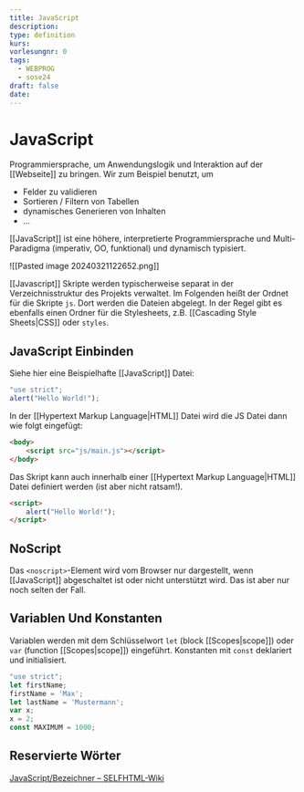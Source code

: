 ```yaml
---
title: JavaScript
description: 
type: definition
kurs: 
vorlesungnr: 0
tags:
  - WEBPROG
  - sose24
draft: false
date:
---
```


# JavaScript

Programmiersprache, um Anwendungslogik und Interaktion auf der [[Webseite]] zu bringen. Wir zum Beispiel benutzt, um 

- Felder zu validieren
- Sortieren / Filtern von Tabellen
- dynamisches Generieren von Inhalten
- …

[[JavaScript]] ist eine höhere, interpretierte Programmiersprache und Multi-Paradigma (imperativ, OO, funktional) und dynamisch typisiert.

![[Pasted image 20240321122652.png]]

[[Javascript]] Skripte werden typischerweise separat in der Verzeichnisstruktur des Projekts verwaltet. Im Folgenden heißt der Ordnet für die Skripte `js`. Dort werden die Dateien abgelegt. In der Regel gibt es ebenfalls einen Ordner für die Stylesheets, z.B. [[Cascading Style Sheets|CSS]] oder `styles`. 

## JavaScript Einbinden

Siehe hier eine Beispielhafte [[JavaScript]] Datei:

```js
"use strict";
alert("Hello World!");
```

In der [[Hypertext Markup Language|HTML]] Datei wird die JS Datei dann wie folgt eingefügt:

```html
<body>
	<script src="js/main.js"></script>
</body>
```

Das Skript kann auch innerhalb einer [[Hypertext Markup Language|HTML]] Datei definiert werden (ist aber nicht ratsam!).

```html
<script>
	alert("Hello World!");
</script>
```

## NoScript

Das `<noscript>`-Element wird vom Browser nur dargestellt, wenn [[JavaScript]] abgeschaltet ist oder nicht unterstützt wird. Das ist aber nur noch selten der Fall.

## Variablen Und Konstanten

Variablen werden mit dem Schlüsselwort `let` (block [[Scopes|scope]]) oder `var` (function [[Scopes|scope]]) eingeführt. Konstanten mit `const` deklariert und initialisiert.

```js
"use strict";
let firstName;
firstName = 'Max';
let lastName = 'Mustermann';
var x;
x = 2;
const MAXIMUM = 1000;
```

## Reservierte Wörter

[JavaScript/Bezeichner – SELFHTML-Wiki](https://wiki.selfhtml.org/wiki/JavaScript/Bezeichner#Reservierte_W.C3.B6rter)